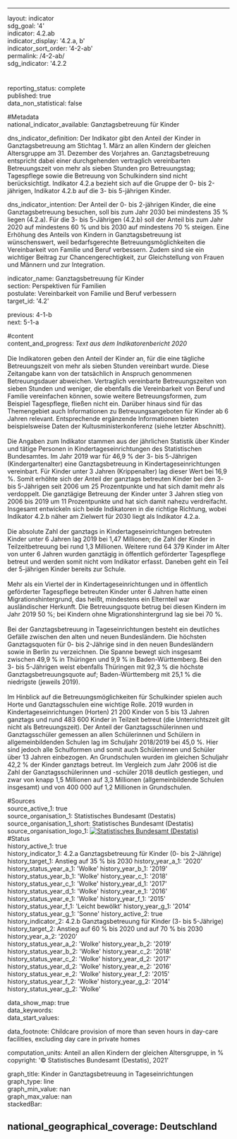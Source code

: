 ---

layout: indicator    
sdg_goal: '4'    
indicator: 4.2.ab    
indicator_display: '4.2.a, b'    
indicator_sort_order: '4-2-ab'    
permalink: /4-2-ab/    
sdg_indicator: '4.2.2    

#    
reporting_status: complete    
published: true    
data_non_statistical: false    


#Metadata    
national_indicator_available: Ganztagsbetreuung für Kinder    
    
dns_indicator_definition: Der Indikator gibt den Anteil der Kinder in Ganztagsbetreuung am Stichtag 1. März an allen Kindern der gleichen Altersgruppe am 31. Dezember des Vorjahres an. Ganztagsbetreuung entspricht dabei einer durchgehenden vertraglich vereinbarten Betreuungszeit von mehr als sieben Stunden pro Betreuungstag; Tagespflege sowie die Betreuung von Schulkindern sind nicht berücksichtigt. Indikator 4.2.a bezieht sich auf die Gruppe der 0- bis 2-jährigen, Indikator 4.2.b auf die 3- bis 5-jährigen Kinder.<br>    
    
dns_indicator_intention: Der Anteil der 0- bis 2-jährigen Kinder, die eine Ganztagsbetreuung besuchen, soll bis zum Jahr 2030 bei mindestens 35 % liegen (4.2.a). Für die 3- bis 5-Jährigen (4.2.b) soll der Anteil bis zum Jahr 2020 auf mindestens 60 % und bis 2030 auf mindestens 70 % steigen. Eine Erhöhung des Anteils von Kindern in Ganztagsbetreuung ist wünschenswert, weil bedarfsgerechte Betreuungsmöglichkeiten die Vereinbarkeit von Familie und Beruf verbessern. Zudem sind sie ein wichtiger Beitrag zur Chancengerechtigkeit, zur Gleichstellung von Frauen und Männern und zur Integration.    
    
indicator_name: Ganztagsbetreuung für Kinder    
section: Perspektiven für Familien    
postulate: Vereinbarkeit von Familie und Beruf verbessern    
target_id: '4.2'    
    
previous: 4-1-b    
next: 5-1-a    
    
#content    
content_and_progress: <i> Text aus dem Indikatorenbericht 2020</i><br><br>Die Indikatoren geben den Anteil der Kinder an, für die eine tägliche Betreuungszeit von mehr als sieben Stunden vereinbart wurde. Diese Zeitangabe kann von der tatsächlich in Anspruch genommenen Betreuungsdauer abweichen. Vertraglich vereinbarte Betreuungszeiten von sieben Stunden und weniger, die ebenfalls die Vereinbarkeit von Beruf und Familie vereinfachen können, sowie weitere Betreuungsformen, zum Beispiel Tagespflege, fließen nicht ein. Darüber hinaus sind für das Themengebiet auch Informationen zu Betreuungsangeboten für Kinder ab 6 Jahren relevant. Entsprechende ergänzende Informationen bieten beispielsweise Daten der Kultusministerkonferenz (siehe letzter Abschnitt).<br><br>Die Angaben zum Indikator stammen aus der jährlichen Statistik über Kinder und tätige Personen in Kindertageseinrichtungen des Statistischen Bundesamtes. Im Jahr 2019 war für 46,9 % der 3- bis 5-Jährigen (Kindergartenalter) eine Ganztagsbetreuung in Kindertageseinrichtungen vereinbart. Für Kinder unter 3 Jahren (Krippenalter) lag dieser Wert bei 16,9 %. Somit erhöhte sich der Anteil der ganztags betreuten Kinder bei den 3- bis 5-Jährigen seit 2006 um 25 Prozentpunkte und hat sich damit mehr als verdoppelt. Die ganztägige Betreuung der Kinder unter 3 Jahren stieg von 2006 bis 2019 um 11 Prozentpunkte und hat sich damit nahezu verdreifacht. Insgesamt entwickeln sich beide Indikatoren in die richtige Richtung, wobei Indikator 4.2.b näher am Zielwert für 2030 liegt als Indikator 4.2.a.<br><br>Die absolute Zahl der ganztags in Kindertageseinrichtungen betreuten Kinder unter 6 Jahren lag 2019 bei 1,47 Millionen; die Zahl der Kinder in Teilzeitbetreuung bei rund 1,3 Millionen. Weitere rund 64 379 Kinder im Alter von unter 6 Jahren wurden ganztägig in öffentlich geförderter Tagespflege betreut und werden somit nicht vom Indikator erfasst. Daneben geht ein Teil der 5-jährigen Kinder bereits zur Schule. <br><br>Mehr als ein Viertel der in Kindertageseinrichtungen und in öffentlich geförderter Tagespflege betreuten Kinder unter 6 Jahren hatte einen Migrationshintergrund, das heißt, mindestens ein Elternteil war ausländischer Herkunft. Die Betreuungsquote betrug bei diesen Kindern im Jahr 2019 50 %; bei Kindern ohne Migrationshintergrund lag sie bei 70 %.<br><br>Bei der Ganztagsbetreuung in Tageseinrichtungen besteht ein deutliches Gefälle zwischen den alten und neuen Bundesländern. Die höchsten Ganztagsquoten für 0- bis 2-Jährige sind in den neuen Bundesländern sowie in Berlin zu verzeichnen. Die Spanne bewegt sich insgesamt zwischen 49,9 % in Thüringen und 9,9 % in Baden-Württemberg. Bei den 3- bis 5-Jährigen weist ebenfalls Thüringen mit 92,3 % die höchste Ganztagsbetreuungsquote auf; Baden-Württemberg mit 25,1 % die niedrigste (jeweils 2019).<br><br>Im Hinblick auf die Betreuungsmöglichkeiten für Schulkinder spielen auch Horte und Ganztagsschulen eine wichtige Rolle. 2019 wurden in Kindertageseinrichtungen (Horten) 21 200 Kinder von 5 bis 13 Jahren ganztags und rund 483 600 Kinder in Teilzeit betreut (die Unterrichtszeit gilt nicht als Betreuungszeit). Der Anteil der Ganztagsschülerinnen und Ganztagsschüler gemessen an allen Schülerinnen und Schülern in allgemeinbildenden Schulen lag im Schuljahr 2018/2019 bei 45,0 %. Hier sind jedoch alle Schulformen und somit auch Schülerinnen und Schüler über 13 Jahren einbezogen. An Grundschulen wurden im gleichen Schuljahr 42,2 % der Kinder ganztags betreut. Im Vergleich zum Jahr 2006 ist die Zahl der Ganztagsschülerinnen und -schüler 2018 deutlich gestiegen, und zwar von knapp 1,5 Millionen auf 3,3 Millionen (allgemeinbildende Schulen insgesamt) und von 400 000 auf 1,2 Millionen in Grundschulen.    
    
#Sources    
source_active_1: true                    
source_organisation_1: Statistisches Bundesamt (Destatis)                    
source_organisation_1_short: Statistisches Bundesamt (Destatis)                    
source_organisation_logo_1: <a href="https://www.destatis.de/DE/Home/_inhalt.html"><img src="https://g205sdgs.github.io/sdg-indicators/public/logos/destatis.png" alt=" Statistisches Bundesamt (Destatis)" title="Klicken Sie hier um zu der Homepage der Organisation zu gelangen" /></a>                        
#Status    
history_active_1: true                    
history_indicator_1: 4.2.a Ganztagsbetreuung für Kinder (0- bis 2-Jährige)                    
history_target_1:  Anstieg auf 35 % bis 2030
history_year_a_1: '2020'                            
history_status_year_a_1: 'Wolke'
history_year_b_1: '2019'                            
history_status_year_b_1: 'Wolke'
history_year_c_1: '2018'                            
history_status_year_c_1: 'Wolke'
history_year_d_1: '2017'                            
history_status_year_d_1: 'Wolke'
history_year_e_1: '2016'                            
history_status_year_e_1: 'Wolke'
history_year_f_1: '2015'                            
history_status_year_f_1: 'Leicht bewölkt'
history_year_g_1: '2014'                            
history_status_year_g_1: 'Sonne'
history_active_2: true                    
history_indicator_2: 4.2.b Ganztagsbetreuung für Kinder (3- bis 5-Jährige)                    
history_target_2:  Anstieg auf 60 % bis 2020 und auf 70 % bis 2030
history_year_a_2: '2020'                            
history_status_year_a_2: 'Wolke'
history_year_b_2: '2019'                            
history_status_year_b_2: 'Wolke'
history_year_c_2: '2018'                            
history_status_year_c_2: 'Wolke'
history_year_d_2: '2017'                            
history_status_year_d_2: 'Wolke'
history_year_e_2: '2016'                            
history_status_year_e_2: 'Wolke'
history_year_f_2: '2015'                            
history_status_year_f_2: 'Wolke'
history_year_g_2: '2014'                            
history_status_year_g_2: 'Wolke'    

data_show_map: true    
data_keywords:    
data_start_values:     
    
data_footnote: Childcare provision of more than seven hours in day-care facilities, excluding day care in private homes    
    
computation_units: Anteil an allen Kindern der gleichen Altersgruppe, in %    
copyright: '&copy; Statistisches Bundesamt (Destatis), 2021'
    
graph_title: Kinder in Ganztagsbetreuung in Tageseinrichtungen    
graph_type: line    
graph_min_value: nan    
graph_max_value: nan    
stackedBar:    

national_geographical_coverage: Deutschland    
---    